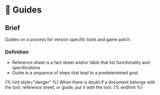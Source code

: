 # 🦮 Guides

## Brief

Guides on a process for version specific tools and game patch.

### Definition

* Reference sheet is a fact sheet and/or table that list functionality and specifications
* Guide is a sequence of steps that lead to a predetermined goal.

{% hint style="danger" %}
When there is doubt if a document belongs with the tool, reference sheet, or guide, put it with the tool.
{% endhint %}
